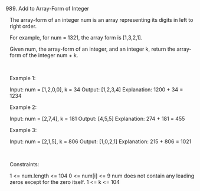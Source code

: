 989. Add to Array-Form of Integer

The array-form of an integer num is an array representing its digits in left to right order.

For example, for num = 1321, the array form is [1,3,2,1].

Given num, the array-form of an integer, and an integer k, return the array-form of the integer num + k.

 

Example 1:

Input: num = [1,2,0,0], k = 34
Output: [1,2,3,4]
Explanation: 1200 + 34 = 1234


Example 2:

Input: num = [2,7,4], k = 181
Output: [4,5,5]
Explanation: 274 + 181 = 455


Example 3:

Input: num = [2,1,5], k = 806
Output: [1,0,2,1]
Explanation: 215 + 806 = 1021


 

Constraints:

1 <= num.length <= 104
0 <= num[i] <= 9
num does not contain any leading zeros except for the zero itself.
1 <= k <= 104